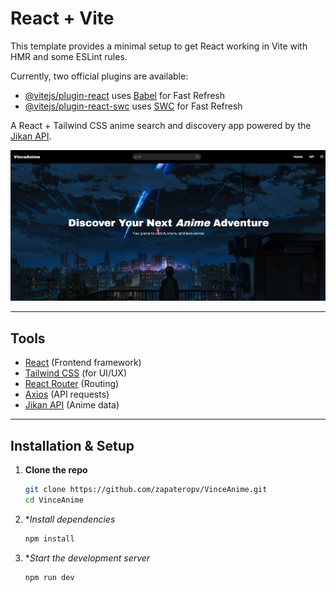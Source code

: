 # React + Vite

This template provides a minimal setup to get React working in Vite with HMR and some ESLint rules.

Currently, two official plugins are available:

- [@vitejs/plugin-react](https://github.com/vitejs/vite-plugin-react/blob/main/packages/plugin-react/README.md) uses [Babel](https://babeljs.io/) for Fast Refresh
- [@vitejs/plugin-react-swc](https://github.com/vitejs/vite-plugin-react-swc) uses [SWC](https://swc.rs/) for Fast Refresh



A React + Tailwind CSS anime search and discovery app powered by the [Jikan API](https://jikan.moe/).

![App Preview](https://github.com/zapateropv/VinceAnime/blob/08fd86e0f1a1b7dc2e2c45da02aeca4e8b842fc5/src/assets/Screenshot%202025-08-17%20203006.png) <!-- replace with your own screenshot if you have one -->

---



## Tools

- [React](https://reactjs.org/) (Frontend framework)  
- [Tailwind CSS](https://tailwindcss.com/) (for UI/UX)  
- [React Router](https://reactrouter.com/) (Routing)  
- [Axios](https://axios-http.com/) (API requests)  
- [Jikan API](https://jikan.moe/) (Anime data)  

---

##  Installation & Setup

1. **Clone the repo**

   ```bash
   git clone https://github.com/zapateropv/VinceAnime.git
   cd VinceAnime

2. **Install dependencies*

   ```bash
   npm install

3. **Start the development server*

   ```bash
   npm run dev
